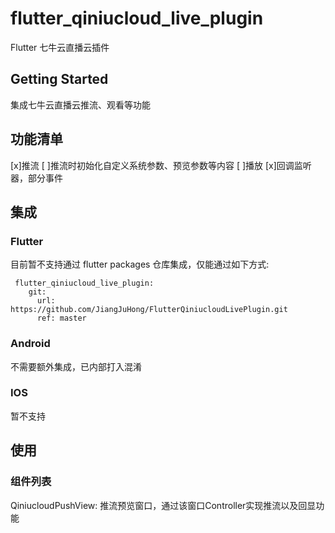 # flutter_qiniucloud_live_plugin

Flutter 七牛云直播云插件

## Getting Started

集成七牛云直播云推流、观看等功能

## 功能清单
[x]推流
[ ]推流时初始化自定义系统参数、预览参数等内容
[ ]播放
[x]回调监听器，部分事件

## 集成

### Flutter
目前暂不支持通过 flutter packages 仓库集成，仅能通过如下方式:
```
 flutter_qiniucloud_live_plugin:
    git:
      url: https://github.com/JiangJuHong/FlutterQiniucloudLivePlugin.git
      ref: master
```
### Android
不需要额外集成，已内部打入混淆

### IOS
暂不支持

## 使用

### 组件列表
QiniucloudPushView: 推流预览窗口，通过该窗口Controller实现推流以及回显功能